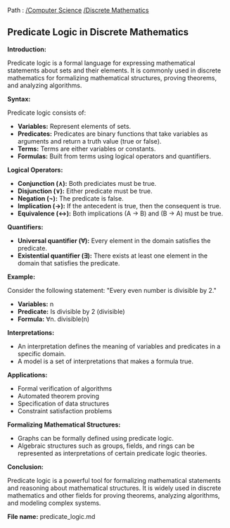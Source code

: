 Path : [/Computer Science](<..\..\index.md>) [/Discrete Mathematics](<..\index.md>)
## Predicate Logic in Discrete Mathematics

**Introduction:**

Predicate logic is a formal language for expressing mathematical statements about sets and their elements. It is commonly used in discrete mathematics for formalizing mathematical structures, proving theorems, and analyzing algorithms. 

**Syntax:**

Predicate logic consists of:

- **Variables:** Represent elements of sets.
- **Predicates:** Predicates are binary functions that take variables as arguments and return a truth value (true or false).
- **Terms:** Terms are either variables or constants.
- **Formulas:** Built from terms using logical operators and quantifiers.

**Logical Operators:**

- **Conjunction (∧):** Both prediciates must be true.
- **Disjunction (∨):** Either predicate must be true.
- **Negation (¬):** The predicate is false. 
- **Implication (→):** If the antecedent is true, then the consequent is true.
- **Equivalence (↔):** Both implications (A → B) and (B → A) must be true.

**Quantifiers:**

- **Universal quantifier (∀):** Every element in the domain satisfies the predicate. 
- **Existential quantifier (∃):** There exists at least one element in the domain that satisfies the predicate.


**Example:**

Consider the following statement: "Every even number is divisible by 2."

- **Variables:** n
- **Predicate:** Is divisible by 2 (divisible)
- **Formula:** ∀n. divisible(n)

**Interpretations:**

- An interpretation defines the meaning of variables and predicates in a specific domain.
- A model is a set of interpretations that makes a formula true.

**Applications:**

- Formal verification of algorithms
- Automated theorem proving
- Specification of data structures
- Constraint satisfaction problems


**Formalizing Mathematical Structures:**

- Graphs can be formally defined using predicate logic.
- Algebraic structures such as groups, fields, and rings can be represented as interpretations of certain predicate logic theories.


**Conclusion:**

Predicate logic is a powerful tool for formalizing mathematical statements and reasoning about mathematical structures. It is widely used in discrete mathematics and other fields for proving theorems, analyzing algorithms, and modeling complex systems.

**File name:** predicate_logic.md
